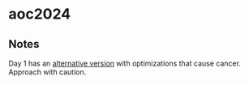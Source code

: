 # aoc2024

## Notes

Day 1 has an [alternative version](https://github.com/uzervlad/aoc/blob/2024-1-nerdge/aoc2024/src/days/day1.rs) with optimizations that cause cancer. Approach with caution.